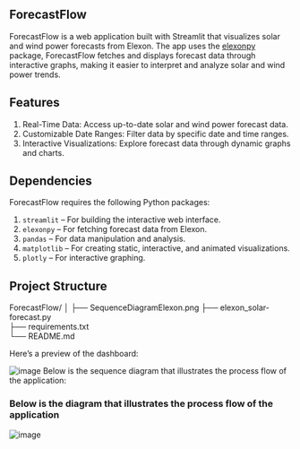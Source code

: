 ## ForecastFlow

ForecastFlow is a web application built with Streamlit that visualizes solar and wind power forecasts from Elexon. The app uses the [elexonpy](https://pypi.org/project/elexonpy/) package, ForecastFlow fetches and displays forecast data through interactive graphs, making it easier to interpret and analyze solar and wind power trends.

## Features
1. Real-Time Data: Access up-to-date solar and wind power forecast data.
2. Customizable Date Ranges: Filter data by specific date and time ranges.
3. Interactive Visualizations: Explore forecast data through dynamic graphs and charts.

## Dependencies

ForecastFlow requires the following Python packages:

1. `streamlit` – For building the interactive web interface.
2. `elexonpy` – For fetching forecast data from Elexon.
3. `pandas` – For data manipulation and analysis.
4. `matplotlib` – For creating static, interactive, and animated visualizations.
5. `plotly` – For interactive graphing.

## Project Structure

ForecastFlow/
│
├── SequenceDiagramElexon.png
├── elexon_solar-forecast.py    
├── requirements.txt            
└── README.md                   


Here’s a preview of the dashboard: 

![image](https://github.com/user-attachments/assets/3f4b1dfd-af3e-4e70-a05c-21d1feb6546f) Below is the sequence diagram that illustrates the process flow of the application:


### Below is the diagram that illustrates the process flow of the application

![image](https://github.com/user-attachments/assets/5bece05e-a2dc-4231-8915-419e79436472)


